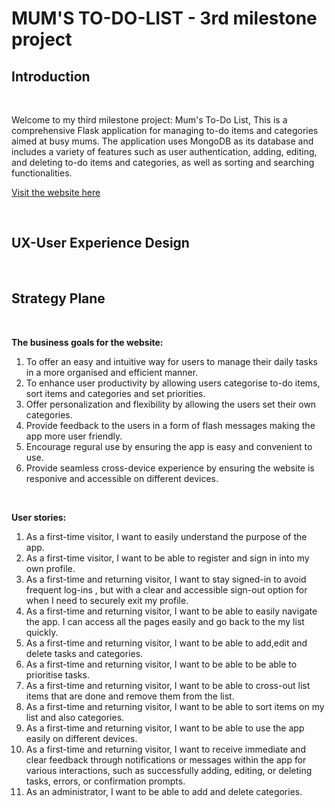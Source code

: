 # **MUM'S TO-DO-LIST - 3rd milestone project**

## **Introduction**

</br>

Welcome to my third milestone project: Mum's To-Do List, This is a comprehensive Flask application for managing to-do items and categories aimed at busy mums. The application uses MongoDB as its database and includes a variety of features such as user authentication, adding, editing, and deleting to-do items and categories, as well as sorting and searching functionalities.


[Visit the website here](https://mums-to-do-list-64ef2a4f0d01.herokuapp.com/)


</br>

## **UX-User Experience Design**

</br>

## **Strategy Plane**

</br>

**The business goals for the website:**

1. To offer an easy and intuitive way for users to manage their daily tasks in a more organised and efficient manner.
2. To enhance user productivity by allowing users categorise to-do items, sort items and categories and set priorities.
3. Offer personalization and flexibility by allowing the users set their own categories.
4. Provide feedback to the users in a form of flash messages making the app more user friendly.
5. Encourage regural use by ensuring the app is easy and convenient to use.
6. Provide seamless cross-device experience by ensuring the website is responive and accessible on different devices.

</br>

**User stories:**

1. As a first-time visitor, I want to easily understand the purpose of the app.
2. As a first-time visitor, I want to be able to register and sign in into my own profile.
3. As a first-time and returning visitor, I want to stay signed-in to avoid frequent log-ins , but with a clear and accessible sign-out option for when I need to securely exit my profile.
4. As a first-time and returning visitor, I want to be able to easily navigate the app. I can access all the pages easily and go back to the my list quickly. 
5. As a first-time and returning visitor, I want to be able to add,edit and delete tasks and categories.
6. As a first-time and returning visitor, I want to be able to be able to prioritise tasks.
7. As a first-time and returning visitor, I want to be able to cross-out list items that are done and remove them from the list.
8. As a first-time and returning visitor, I want to be able to sort items on my list and also categories.
9. As a first-time and returning visitor, I want to be able to use the app easily on different devices.
10. As a first-time and returning visitor, I want to receive immediate and clear feedback through notifications or messages within the app for various interactions, such as successfully adding, editing, or deleting tasks, errors, or confirmation prompts. 
11. As an administrator, I want to be able to add and delete categories.

</br>
